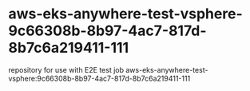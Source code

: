 # aws-eks-anywhere-test-vsphere-9c66308b-8b97-4ac7-817d-8b7c6a219411-111
repository for use with E2E test job aws-eks-anywhere-test-vsphere:9c66308b-8b97-4ac7-817d-8b7c6a219411-111
